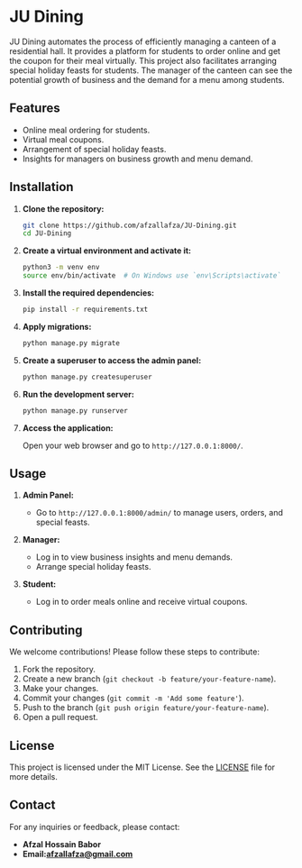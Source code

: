 
# JU Dining

JU Dining automates the process of efficiently managing a canteen of a residential hall. It provides a platform for students to order online and get the coupon for their meal virtually. This project also facilitates arranging special holiday feasts for students. The manager of the canteen can see the potential growth of business and the demand for a menu among students.

## Features

- Online meal ordering for students.
- Virtual meal coupons.
- Arrangement of special holiday feasts.
- Insights for managers on business growth and menu demand.

## Installation

1. **Clone the repository:**

    ```bash
    git clone https://github.com/afzallafza/JU-Dining.git
    cd JU-Dining
    ```

2. **Create a virtual environment and activate it:**

    ```bash
    python3 -m venv env
    source env/bin/activate  # On Windows use `env\Scripts\activate`
    ```

3. **Install the required dependencies:**

    ```bash
    pip install -r requirements.txt
    ```

4. **Apply migrations:**

    ```bash
    python manage.py migrate
    ```

5. **Create a superuser to access the admin panel:**

    ```bash
    python manage.py createsuperuser
    ```

6. **Run the development server:**

    ```bash
    python manage.py runserver
    ```

7. **Access the application:**

    Open your web browser and go to `http://127.0.0.1:8000/`.

## Usage

1. **Admin Panel:**
    - Go to `http://127.0.0.1:8000/admin/` to manage users, orders, and special feasts.

2. **Manager:**
    - Log in to view business insights and menu demands.
    - Arrange special holiday feasts.

3. **Student:**
    - Log in to order meals online and receive virtual coupons.

## Contributing

We welcome contributions! Please follow these steps to contribute:

1. Fork the repository.
2. Create a new branch (`git checkout -b feature/your-feature-name`).
3. Make your changes.
4. Commit your changes (`git commit -m 'Add some feature'`).
5. Push to the branch (`git push origin feature/your-feature-name`).
6. Open a pull request.

## License

This project is licensed under the MIT License. See the [LICENSE](LICENSE) file for more details.

## Contact

For any inquiries or feedback, please contact:

- **Afzal Hossain Babor**
- **Email:afzallafza@gmail.com** 
